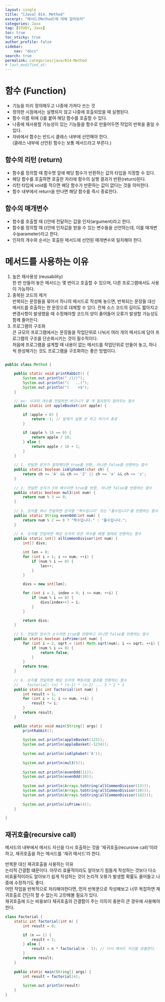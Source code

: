 ```yaml
---
layout:	single
title: "[Java] 014. Method"
excerpt: "메서드(Method)에 대해 알아보자"
categories: Java
tag: [STUDY, Java]
toc: true
toc_sticky: true
author_profile: false
sidebar:
    nav: "docs"
search: true
permalink: categories/java/014-Method
# last_modified_at:
---
```


# 함수 (Function)

- 기능을 미리 정의해두고 나중에 가져다 쓰는 것
- 정의한 시점에서는 실행되지 않고 나중에 호출되었을 때 실행된다.
- 함수 이름 뒤에 ()를 붙여 해당 함수를 호출할 수 있다.
- 나중에 재사용할 가능성이 있는 기능들을 함수로 만들어두면 작업의 반복을 줄일 수 있다.
- 자바에서 함수는 반드시 클래스 내부에 선언해야 한다.  
  (클래스 내부에 선언된 함수는 보통 메서드라고 부른다.)

## 함수의 리턴 (return)

- 함수를 정의할 때 함수명 앞에 해당 함수가 반환하는 값의 타입을 지정할 수 있다.
- 해당 함수를 호출하면 호출한 자리에 함수의 실행 결과가 반환(return)된다.
- 리턴 타입에 void를 적으면 해당 함수가 반환하는 값이 없다는 것을 의미한다.
- 함수 내부에서 return을 만나면 해당 함수를 즉시 종료한다.

## 함수의 매개변수

- 함수를 호출할 때 ()안에 전달하는 값을 인자(argument)라고 한다.
- 함수를 정의할 때 ()안에 인자값을 받을 수 있는 변수들을 선언하는데, 이를 매개변수(parameter)라고 한다. 
- 인자의 개수와 순서는 호출된 메서드에 선언된 매개변수와 일치해야 한다.

# 메서드를 사용하는 이유

1. 높은 재사용성 (reusability)  
   한 번 만들어 놓은 메서드는 몇 번이고 호출할 수 있으며, 다른 프로그램에서도 사용이 가능하다.
2. 중복된 코드의 제거  
   반복되는 문장들을 묶어서 하나의 메서드로 작성해 놓으면, 반복되는 문장들 대신 메서드를 호출하는 한 문장으로 대체할 수 있다. 전체 소스 코드의 길이도 짧아지고 변경사항이 발생했을 때 수정해야할 코드의 양이 줄어들어 오류가 발생할 가능성도 함께 줄어든다. 
3. 프로그램의 구조화  
   큰 규모의 프로그램에서는 문장들을 작업단위로 나눠서 여러 개의 메서드에 담아 프로그램의 구조를 단순화시키는 것이 필수적이다.  
   처음에 프로그램을 설계할 때 내용이 없는 메서드를 작업단위로 만들어 놓고, 하나씩 완성해가는 것도 프로그램을 구조화하는 좋은 방법이다.



```java

public class Method {
	
	public static void printRabbit() {
		System.out.println(" /)/)");
		System.out.println("(   ..)");
		System.out.println("(    >$");
	}

	// ex: 사과의 개수를 전달하면 바구니가 몇 개 필요한지 알려주는 함수
	public static int appleBasket(int apple) {

		if (apple < 0) {
			return -1; // 밑에거 실행 안 하고 여기서 종료
		}

		if (apple % 10 == 0) {
			return apple / 10;
		} else {
			return apple / 10 + 1;
		}
	}
    
    // 1. 전달한 문자가 알파벳이면 true를 반환, 아니면 false를 반환하는 함수
	public static boolean isAlphabet(char ch) {
		return ch >= 'A' && ch <= 'Z' || ch >= 'a' && ch <= 'z';
	}
	
	// 2. 전달한 숫자가 3의 배수이면 true를 반환, 아니면 false를 반환하는 함수
	public static boolean mul3(int num) {
		return num % 3 == 0;
	}
	
	// 3. 숫자를 하나 전달하면 문자열 "짝수입니다" 또는 "홀수입니다"를 반환하는 함수
	public static String evenOdd(int num) {
		return num % 2 == 0 ? "짝수입니다." : "홀수입니다.";
	}
	
	// 4. 숫자를 전달하면 해당 숫자의 모든 약수를 배열 형태로 반환하는 함수
	public static int[] allCommonDivisor(int num) {
		int[] divs;

		int len = 0;
		for (int i = 1; i <= num; ++i) {
			if (num % i == 0) {
				len++;
			}
		}

		divs = new int[len];

		for (int i = 1, index = 0; i <= num; ++i) {
			if (num % i == 0) {
				divs[index++] = i;
			}
		}

		return divs;
	}
	
	// 5. 전달한 정수가 소수라면 true를 반환하고 아니면 false를 반환하는 함수
	public static boolean isPrime(int num) {
		for (int i = 2, sqrt = (int) Math.sqrt(num); i <= sqrt; ++i) {
			if (num % i == 0) {
				return false;
			}
		}
		return true;
	}
	
	// 6. 숫자를 전달하면 해당 숫자의 팩토리얼 결과를 반환하는 함수
	// 	  factorial: (n) * (n-1) * (n-2) ... 3 * 2 * 1
	public static int factorial(int num) {
		int result = 1;
		for (int i = 1; i <= num; ++i) {
			result *= i;
		}
		return result;
	}

	public static void main(String[] args) {
		printRabbit();
        
		System.out.println(appleBasket(123));
		System.out.println(appleBasket(-1234));
        
		System.out.println(isAlphabet('A'));
        
		System.out.println(mul3(5));
        
		System.out.println(evenOdd(11));
		System.out.println(evenOdd(10));
        
		System.out.println(Arrays.toString(allCommonDivisor(13)));
		System.out.println(Arrays.toString(allCommonDivisor(20)));
		System.out.println(Arrays.toString(allCommonDivisor(142)));
        
		System.out.println(isPrime(4));
	}

}

```

## 재귀호출(recursive call)

메서드의 내부에서 메서드 자신을 다시 호출하는 것을 '재귀호출(recursive call)'이라 하고, 재귀호출을 하는 메서드를 '재귀 메서드'라 한다.

반복문 대신 재귀호출을 사용하는 이유  
논리적 간결함 떄문이다. 아무리 효율적이라도 알아보기 힘들게 작성하는 것보다 다소 비효율적이라도 알아보기 쉽게 작성하는 것이 논리적 오류가 발생할 확률도 줄어들고 나중에 수정하기도 좋다.  
어떤 작업을 반복적으로 처리해야한다면, 먼저 반복문으로 작성해보고 너무 복잡하면 재귀호출로 간단히 할 수 없는지 고민해볼 필요가 있다.  
재귀호출에 드는 비용보다 재귀호출의 간결함이 주는 이득이 충분히 큰 경우에 사용해야 한다.

```java
class Factorial {
	static int factorial(int n) {
		int result = 0;

		if (n == 1) {
			result = 1;
		} else {
			result = n * factorial(n - 1); // 다시 메서드 자신을 호출한다.
		}
		return result;
	}
    
    public static main(String[] args) {
        int result = factorial(4);
        
        System.out.println(result)
    }
}
```

